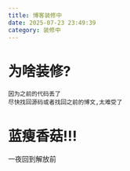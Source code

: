 ```yaml
---
title: 博客装修中
date: 2025-07-23 23:49:39
category: 装修中
---
```


# 为啥装修?

```text
因为之前的代码丢了
尽快找回源码或者找回之前的博文,太难受了
```

# 蓝瘦香菇!!!

一夜回到解放前

